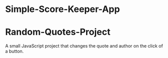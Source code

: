 # Simple-Score-Keeper-App

# Random-Quotes-Project

<!-- Link Of Quotes -->
<!-- https://www.oberlo.com/blog/motivational-quotes -->
A small JavaScript project that changes the quote and author on the click of a button.



